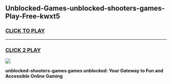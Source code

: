 
## Unblocked-Games-unblocked-shooters-games-Play-Free-kwxt5
<h3>
<a href="https://premium76.site?title=unblocked-shooters-games&ref=22A">CLICK TO PLAY</a></h3>
<hr>

<h3>
<a href="https://premium76.site?title=unblocked-shooters-games&ref=22A">CLICK 2 PLAY</a>
  
</h3>

<a href="https://premium76.site?title=unblocked-shooters-games&ref=22A"><img src="https://clearcache.store/games.png"></a>


**unblocked-shooters-games games unblocked: Your Gateway to Fun and Accessible Online Gaming**

